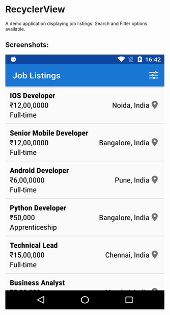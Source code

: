 # RecyclerView
A demo application displaying job listings. Search and Filter options available.

## Screenshots:
<a href="url"><img src="https://github.com/santimendon/RecyclerView/blob/master/screenshots/job_listings_dashboard.png" align="left" height="800" width="500" ></a>

